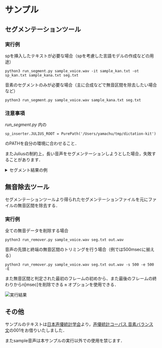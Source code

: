 # サンプル

## セグメンテーションツール

### 実行例

spを挿入したテキストが必要な場合（spを考慮した言語モデルの作成などの用途）

```
python3 run_segment.py sample_voice.wav -it sample_kan.txt -ot sp_kan.txt sample_kana.txt seg.txt
```

音素のセグメントのみが必要な場合（主に合成などで無音区間を除去したい場合など）

```
python3 run_segment.py sample_voice.wav sample_kana.txt seg.txt
```

### 注意事項

_run_segment.py_ 内の
```
sp_inserter.JULIUS_ROOT = PurePath('/Users/yamachu/tmp/dictation-kit')
```
のPATHを自分の環境に合わせること．

またJuliusの制約上，長い音声をセグメンテーションしようとした場合，失敗することがあります．

<details>
<summary>セグメント結果の例</summary>

```
0 71 silB
72 74 m
75 83 a
84 91 t
92 108 a
109 137 sp
138 144 t
145 164 o:
165 170 j
171 173 i
174 179 n
180 185 o
186 194 y
195 211 o:
212 214 n
215 230 i
231 286 sp
287 291 g
292 298 o
299 304 d
305 313 a
314 320 i
321 337 my
338 342 o
343 345 u
346 356 o:
357 362 t
363 365 o
366 372 y
373 375 o
376 382 b
383 386 a
387 389 r
390 397 e
398 402 r
403 420 u
421 453 sp
454 472 sh
473 475 u
476 484 y
485 500 o:
501 503 n
504 512 a
513 525 my
526 532 o:
533 552 o:
553 557 n
558 573 o
574 589 sp
590 605 ch
606 619 u:
620 635 o:
636 640 n
641 645 i
646 654 h
655 662 a
663 666 i
667 674 s
675 679 a
680 682 r
683 690 e
691 693 r
694 696 u
697 706 k
707 710 o
711 715 t
716 720 o
721 729 m
730 735 o
736 762 o:
763 772 i
773 872 silE
```
</details>

## 無音除去ツール

セグメンテーションツールより得られたセグメンテーションファイルを元にファイルの無音区間を除去する．

### 実行例

全ての無音データを削除する場合

```
python3 run_remover.py sample_voice.wav seg.txt out.wav
```

音声の先頭と終端の無音区間のトリミングを行う場合（例では500msecに揃える）

```
python3 run_remover.py sample_voice.wav seg.txt out.wav -s 500 -e 500 -E
```

また無音区間と判定された最初のフレームの初めから、また最後のフレームの終わりからn[msec]を削除できる `m` オプションを使用できる．

![実行結果](https://github.com/yamachu/julius4seg/raw/master/sample/result.png "サンプル")


## その他

サンプルのテキストは[日本声優統計学会](http://voice-statistics.github.io/)より，[声優統計コーパス 音素バランス文](https://github.com/voice-statistics/voice-statistics.github.com/blob/master/assets/doc/balance_sentences.txt)の001をお借りいたしました．

またsample音声は本サンプルの実行以外での使用を禁じます．

